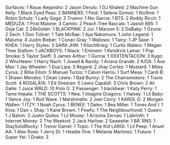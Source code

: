 Surfaces: 1
Rauw Alejandro: 2
Jason Derulo: 1
DJ Khaled: 2
Machine Gun Kelly: 1
Black Eyed Peas: 2
BANNERS: 1
Feid: 1
Selena Gomez: 1
6ix9ine: 1
Robin Schulz: 1
Lady Gaga: 3
Trueno: 1
Nio Garcia: 1
BTS: 2
Roddy Ricch: 1
MEDUZA: 1
Post Malone: 3
Camilo: 2
Peach Tree Rascals: 1
Jawsh 685: 1
Doja Cat: 2
24kGoldn: 1
BLACKPINK: 2
Jul: 1
Maroon 5: 2
DaBaby: 1
Ozuna: 2
Sech: 1
Don Toliver: 1
Tate McRae: 1
Aya Nakamura: 1
John Legend: 1
Maluma: 4
Justin Bieber: 1
Conan Gray: 1
Wallows: 1
Tainy: 1
JP Saxe: 1
KHEA: 1
Harry Styles: 3
SAINt JHN: 1
KitschKrieg: 1
Curtis Waters: 1
Megan Thee Stallion: 1
JACKBOYS: 1
Niack: 1
Eminem: 1
Kendrick Lamar: 1
Pop Smoke: 5
Taylor Swift: 3
James Arthur: 1
Gunna: 1
XXXTENTACION: 3
Kygo: 2
WhoHeem: 1
Harry Nach: 1
Jowell & Randy: 1
Ariana Grande: 2
K/DA: 1
Ava Max: 1
Jay Wheeler: 1
Dua Lipa: 3
Regard: 2
Jhay Cortez: 1
Mustard: 1
Miley Cyrus: 2
Billie Eilish: 5
Manuel Turizo: 1
Calvin Harris: 1
Surf Mesa: 1
Cardi B: 1
Shawn Mendes: 1
Dean Lewis: 1
Bad Bunny: 2
The Chainsmokers: 1
Travis Scott: 4
ROSALÃ?A: 1
Ed Sheeran: 5
Lewis Capaldi: 3
Chris Brown: 2
Ali Gatie: 1
Juice WRLD: 10
Polo G: 2
Passenger: 1
blackbear: 1
Katy Perry: 1
Tame Impala: 1
THE SCOTTS: 1
Nea: 1
Imagine Dragons: 1
Halsey: 1
Lil Baby: 1
Vance Joy: 1
Rod Wave: 1
Marshmello: 2
Joel Corry: 1
KAROL G: 2
Morgan Wallen: 1
ITZY: 1
Noah Cyrus: 1
BENEE: 1
Dalex: 1
Bea Miller: 1
Tones And I: 1
Kina: 1
Dan + Shay: 1
Kane Brown: 1
Powfu: 1
The Neighbourhood: 1
Queen: 1
J Balvin: 3
Justin Quiles: 1
Lil Mosey: 1
Arizona Zervas: 1
Labrinth: 1
Internet Money: 2
The Weeknd: 2
Jack Harlow: 2
Saweetie: 1
BÃ˜RNS: 1
StaySolidRocky: 1
Trevor Daniel: 1
Topic: 1
The Kid LAROI: 1
Lil Peep: 1
Anuel AA: 1
Alex Rose: 1
Jerry Di: 1
Headie One: 1
Melanie Martinez: 1
Future: 1
Super Yei: 1
Drake: 3